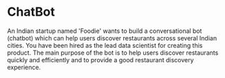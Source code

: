 # ChatBot
An Indian startup named 'Foodie' wants to build a conversational bot (chatbot) which can help users discover restaurants across several Indian cities. You have been hired as the lead data scientist for creating this product.     The main purpose of the bot is to help users discover restaurants quickly and efficiently and to provide a good restaurant discovery experience.
